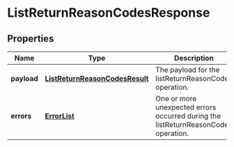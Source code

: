 
# ListReturnReasonCodesResponse

## Properties
Name | Type | Description | Notes
------------ | ------------- | ------------- | -------------
**payload** | [**ListReturnReasonCodesResult**](ListReturnReasonCodesResult.md) | The payload for the listReturnReasonCodes operation. |  [optional]
**errors** | [**ErrorList**](../ErrorList.md) | One or more unexpected errors occurred during the listReturnReasonCodes operation. |  [optional]



